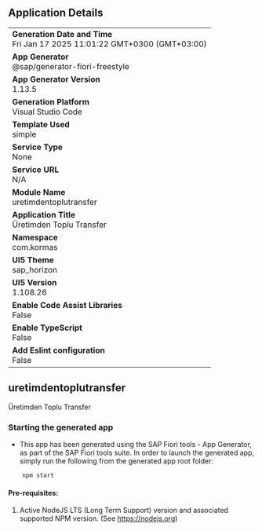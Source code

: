 ## Application Details
|               |
| ------------- |
|**Generation Date and Time**<br>Fri Jan 17 2025 11:01:22 GMT+0300 (GMT+03:00)|
|**App Generator**<br>@sap/generator-fiori-freestyle|
|**App Generator Version**<br>1.13.5|
|**Generation Platform**<br>Visual Studio Code|
|**Template Used**<br>simple|
|**Service Type**<br>None|
|**Service URL**<br>N/A
|**Module Name**<br>uretimdentoplutransfer|
|**Application Title**<br>Üretimden Toplu Transfer|
|**Namespace**<br>com.kormas|
|**UI5 Theme**<br>sap_horizon|
|**UI5 Version**<br>1.108.26|
|**Enable Code Assist Libraries**<br>False|
|**Enable TypeScript**<br>False|
|**Add Eslint configuration**<br>False|

## uretimdentoplutransfer

Üretimden Toplu Transfer

### Starting the generated app

-   This app has been generated using the SAP Fiori tools - App Generator, as part of the SAP Fiori tools suite.  In order to launch the generated app, simply run the following from the generated app root folder:

```
    npm start
```

#### Pre-requisites:

1. Active NodeJS LTS (Long Term Support) version and associated supported NPM version.  (See https://nodejs.org)


